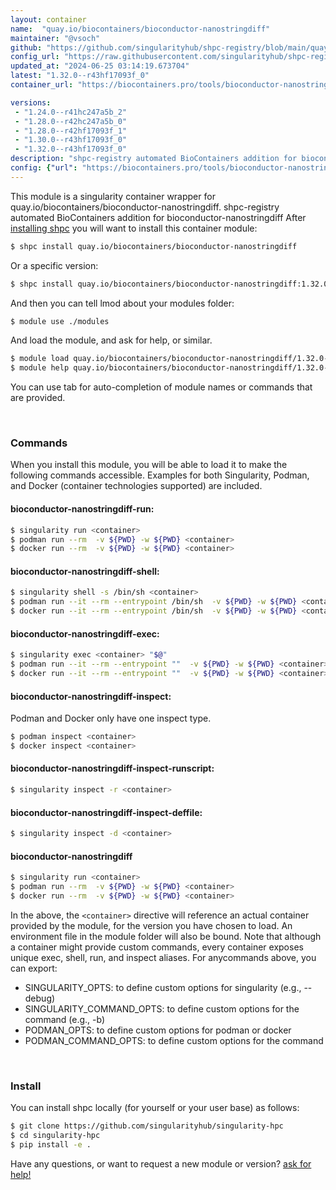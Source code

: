 ```yaml
---
layout: container
name:  "quay.io/biocontainers/bioconductor-nanostringdiff"
maintainer: "@vsoch"
github: "https://github.com/singularityhub/shpc-registry/blob/main/quay.io/biocontainers/bioconductor-nanostringdiff/container.yaml"
config_url: "https://raw.githubusercontent.com/singularityhub/shpc-registry/main/quay.io/biocontainers/bioconductor-nanostringdiff/container.yaml"
updated_at: "2024-06-25 03:14:19.673704"
latest: "1.32.0--r43hf17093f_0"
container_url: "https://biocontainers.pro/tools/bioconductor-nanostringdiff"

versions:
 - "1.24.0--r41hc247a5b_2"
 - "1.28.0--r42hc247a5b_0"
 - "1.28.0--r42hf17093f_1"
 - "1.30.0--r43hf17093f_0"
 - "1.32.0--r43hf17093f_0"
description: "shpc-registry automated BioContainers addition for bioconductor-nanostringdiff"
config: {"url": "https://biocontainers.pro/tools/bioconductor-nanostringdiff", "maintainer": "@vsoch", "description": "shpc-registry automated BioContainers addition for bioconductor-nanostringdiff", "latest": {"1.32.0--r43hf17093f_0": "sha256:e37d608598c027271bbb37a03ed625681ce24dde22e9a5743104dd38c4f873c3"}, "tags": {"1.24.0--r41hc247a5b_2": "sha256:f2e04df5ab17a77c962d45b15a4e05ae345857a80cf6ce031a4241a67e3eba07", "1.28.0--r42hc247a5b_0": "sha256:45114bce0d51887391daa34cd9685f2410ca7b11e5f0d170749fb3a7700832ed", "1.28.0--r42hf17093f_1": "sha256:cecb57f449153187d5c28154b7ef53589ee0df9c26edda6d83253deee58f1867", "1.30.0--r43hf17093f_0": "sha256:4aa5d06776d4632e37635e094e4e5b3eee23dbbef24967a20f85b00b3c7d08b7", "1.32.0--r43hf17093f_0": "sha256:e37d608598c027271bbb37a03ed625681ce24dde22e9a5743104dd38c4f873c3"}, "docker": "quay.io/biocontainers/bioconductor-nanostringdiff"}
---
```


This module is a singularity container wrapper for quay.io/biocontainers/bioconductor-nanostringdiff.
shpc-registry automated BioContainers addition for bioconductor-nanostringdiff
After [installing shpc](#install) you will want to install this container module:


```bash
$ shpc install quay.io/biocontainers/bioconductor-nanostringdiff
```

Or a specific version:

```bash
$ shpc install quay.io/biocontainers/bioconductor-nanostringdiff:1.32.0--r43hf17093f_0
```

And then you can tell lmod about your modules folder:

```bash
$ module use ./modules
```

And load the module, and ask for help, or similar.

```bash
$ module load quay.io/biocontainers/bioconductor-nanostringdiff/1.32.0--r43hf17093f_0
$ module help quay.io/biocontainers/bioconductor-nanostringdiff/1.32.0--r43hf17093f_0
```

You can use tab for auto-completion of module names or commands that are provided.

<br>

### Commands

When you install this module, you will be able to load it to make the following commands accessible.
Examples for both Singularity, Podman, and Docker (container technologies supported) are included.

#### bioconductor-nanostringdiff-run:

```bash
$ singularity run <container>
$ podman run --rm  -v ${PWD} -w ${PWD} <container>
$ docker run --rm  -v ${PWD} -w ${PWD} <container>
```

#### bioconductor-nanostringdiff-shell:

```bash
$ singularity shell -s /bin/sh <container>
$ podman run --it --rm --entrypoint /bin/sh  -v ${PWD} -w ${PWD} <container>
$ docker run --it --rm --entrypoint /bin/sh  -v ${PWD} -w ${PWD} <container>
```

#### bioconductor-nanostringdiff-exec:

```bash
$ singularity exec <container> "$@"
$ podman run --it --rm --entrypoint ""  -v ${PWD} -w ${PWD} <container> "$@"
$ docker run --it --rm --entrypoint ""  -v ${PWD} -w ${PWD} <container> "$@"
```

#### bioconductor-nanostringdiff-inspect:

Podman and Docker only have one inspect type.

```bash
$ podman inspect <container>
$ docker inspect <container>
```

#### bioconductor-nanostringdiff-inspect-runscript:

```bash
$ singularity inspect -r <container>
```

#### bioconductor-nanostringdiff-inspect-deffile:

```bash
$ singularity inspect -d <container>
```



#### bioconductor-nanostringdiff

```bash
$ singularity run <container>
$ podman run --rm  -v ${PWD} -w ${PWD} <container>
$ docker run --rm  -v ${PWD} -w ${PWD} <container>
```


In the above, the `<container>` directive will reference an actual container provided
by the module, for the version you have chosen to load. An environment file in the
module folder will also be bound. Note that although a container
might provide custom commands, every container exposes unique exec, shell, run, and
inspect aliases. For anycommands above, you can export:

 - SINGULARITY_OPTS: to define custom options for singularity (e.g., --debug)
 - SINGULARITY_COMMAND_OPTS: to define custom options for the command (e.g., -b)
 - PODMAN_OPTS: to define custom options for podman or docker
 - PODMAN_COMMAND_OPTS: to define custom options for the command

<br>

### Install

You can install shpc locally (for yourself or your user base) as follows:

```bash
$ git clone https://github.com/singularityhub/singularity-hpc
$ cd singularity-hpc
$ pip install -e .
```

Have any questions, or want to request a new module or version? [ask for help!](https://github.com/singularityhub/singularity-hpc/issues)